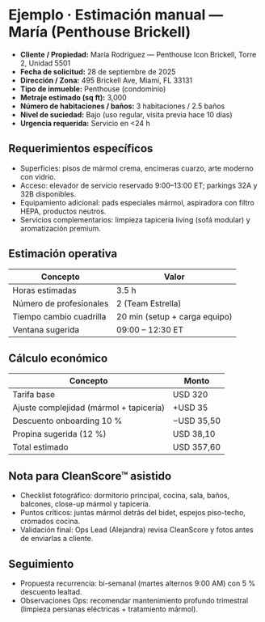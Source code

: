 # Ejemplo · Estimación manual — María (Penthouse Brickell)

- **Cliente / Propiedad:** María Rodríguez — Penthouse Icon Brickell, Torre 2, Unidad 5501
- **Fecha de solicitud:** 28 de septiembre de 2025
- **Dirección / Zona:** 495 Brickell Ave, Miami, FL 33131
- **Tipo de inmueble:** Penthouse (condominio)
- **Metraje estimado (sq ft):** 3,000
- **Número de habitaciones / baños:** 3 habitaciones / 2.5 baños
- **Nivel de suciedad:** Bajo (uso regular, visita previa hace 10 días)
- **Urgencia requerida:** Servicio en <24 h

## Requerimientos específicos

- Superficies: pisos de mármol crema, encimeras cuarzo, arte moderno con vidrio.
- Acceso: elevador de servicio reservado 9:00–13:00 ET; parkings 32A y 32B disponibles.
- Equipamiento adicional: pads especiales mármol, aspiradora con filtro HEPA, productos neutros.
- Servicios complementarios: limpieza tapicería living (sofá modular) y aromatización premium.

## Estimación operativa

| Concepto                | Valor                         |
| ----------------------- | ----------------------------- |
| Horas estimadas         | 3.5 h                         |
| Número de profesionales | 2 (Team Estrella)             |
| Tiempo cambio cuadrilla | 20 min (setup + carga equipo) |
| Ventana sugerida        | 09:00 – 12:30 ET              |

## Cálculo económico

| Concepto                                | Monto      |
| --------------------------------------- | ---------- |
| Tarifa base                             | USD 320    |
| Ajuste complejidad (mármol + tapicería) | +USD 35    |
| Descuento onboarding 10 %               | −USD 35,50 |
| Propina sugerida (12 %)                 | USD 38,10  |
| Total estimado                          | USD 357,60 |

## Nota para CleanScore™ asistido

- Checklist fotográfico: dormitorio principal, cocina, sala, baños, balcones, close-up mármol y tapicería.
- Puntos críticos: juntas mármol detrás del bidet, espejos piso-techo, cromados cocina.
- Validación final: Ops Lead (Alejandra) revisa CleanScore y fotos antes de enviarlas a cliente.

## Seguimiento

- Propuesta recurrencia: bi-semanal (martes alternos 9:00 AM) con 5 % descuento lealtad.
- Observaciones Ops: recomendar mantenimiento profundo trimestral (limpieza persianas eléctricas + tratamiento mármol).
